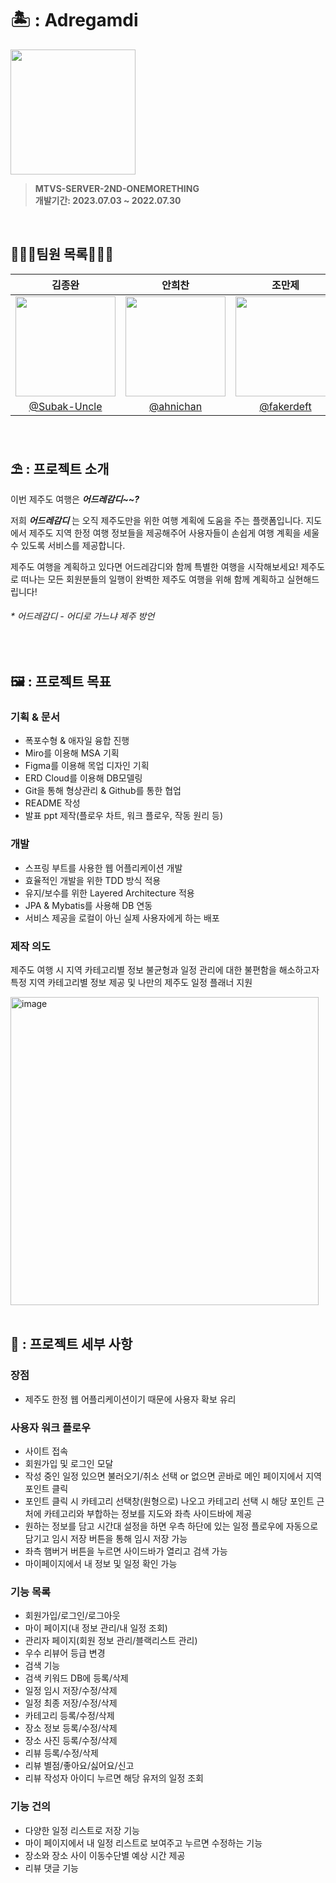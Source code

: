 
# 🏝️ : Adregamdi

  <img src="https://github.com/MTVS-third-study/adregamdi/assets/134986842/bb17367c-9dbc-4729-a5fd-d43c9a17b464" width="200" height="200">

<br>

> **MTVS-SERVER-2ND-ONEMORETHING** <br/> **개발기간: 2023.07.03 ~ 2022.07.30**

<br>

## 🧑🏻‍💻팀원 목록👩🏻‍💻
| 김종완 | 안희찬 | 조만제 | 이정민 | 이효진 |
| --- | --- | --- | --- | --- |
|<img width="160px" src="https://avatars.githubusercontent.com/u/115992753?v=4" />| <img width="160px" src="https://avatars.githubusercontent.com/u/134986842?v=4"/> | <img width="160px" src="https://avatars.githubusercontent.com/u/98208452?v=4" /> | <img width="160px" src="https://avatars.githubusercontent.com/u/96166174?v=4" /> | <img width="160px" src="https://avatars.githubusercontent.com/u/134986912?v=4" /> |
|<center>[@Subak-Uncle](https://github.com/Subak-Uncle)| <center>[@ahnichan](https://github.com/ahnichan)| <center>[@fakerdeft](https://github.com/fakerdeft)| <center>[@max0901](https://github.com/max0901)| <center>[@hodin030](https://github.com/hodin030)|

<br>

## ⛱️ : 프로젝트 소개 
이번 제주도 여행은 _**어드레감디~~?**_

저희 _**어드레감디**_ 는 오직 제주도만을 위한 여행 계획에 도움을 주는 플랫폼입니다. 
지도에서 제주도 지역 한정 여행 정보들을 제공해주어 사용자들이 손쉽게 여행 계획을 세울 수 있도록 서비스를 제공합니다.

제주도 여행을 계획하고 있다면 어드레감디와 함께 특별한 여행을 시작해보세요! 
제주도로 떠나는 모든 회원분들의 일행이 완벽한 제주도 여행을 위해 함께 계획하고 실현해드립니다!

<h6>* 어드레감디 - 어디로 가느냐 제주 방언</h6>

<br>

## 🖼️ : 프로젝트 목표
### 기획 & 문서

- 폭포수형 & 애자일 융합 진행
- Miro를 이용해 MSA 기획
- Figma를 이용해 목업 디자인 기획
- ERD Cloud를 이용해 DB모델링
- Git을 통해 형상관리 & Github를 통한 협업
- README 작성
- 발표 ppt 제작(플로우 차트, 워크 플로우, 작동 원리 등)


### 개발

- 스프링 부트를 사용한 웹 어플리케이션 개발
- 효율적인 개발을 위한 TDD 방식 적용
- 유지/보수를 위한 Layered Architecture 적용
- JPA & Mybatis를 사용해 DB 연동
- 서비스 제공을 로컬이 아닌 실제 사용자에게 하는 배포


### 제작 의도
제주도 여행 시 지역 카테고리별 정보 불균형과 일정 관리에 대한 불편함을 해소하고자<br>
특정 지역 카테고리별 정보 제공 및 나만의 제주도 일정 플래너 지원

<img width="493" alt="image" src="https://github.com/MTVS-third-study/adregamdi/assets/134986842/6236b01b-2dfe-4237-9a50-665d754e2c92">


<br>
<br>

## 📗 : 프로젝트 세부 사항


### 장점

- 제주도 한정 웹 어플리케이션이기 때문에 사용자 확보 유리


### 사용자 워크 플로우

- 사이트 접속
- 회원가입 및 로그인 모달
- 작성 중인 일정 있으면 불러오기/취소 선택 or 없으면 곧바로 메인 페이지에서 지역 포인트 클릭
- 포인트 클릭 시 카테고리 선택창(원형으로) 나오고 카테고리 선택 시 해당 포인트 근처에 카테고리와 부합하는 정보를 지도와 좌측 사이드바에 제공
- 원하는 정보를 담고 시간대 설정을 하면 우측 하단에 있는 일정 플로우에 자동으로 담기고 임시 저장 버튼을 통해 임시 저장 가능
- 좌측 햄버거 버튼을 누르면 사이드바가 열리고 검색 가능
- 마이페이지에서 내 정보 및 일정 확인 가능

### 기능 목록

- 회원가입/로그인/로그아웃
-  마이 페이지(내 정보 관리/내 일정 조회)
- 관리자 페이지(회원 정보 관리/블랙리스트 관리)
- 우수 리뷰어 등급 변경
- 검색 기능
- 검색 키워드 DB에 등록/삭제
- 일정 임시 저장/수정/삭제
- 일정 최종 저장/수정/삭제
- 카테고리 등록/수정/삭제
- 장소 정보 등록/수정/삭제
- 장소 사진 등록/수정/삭제
- 리뷰 등록/수정/삭제
- 리뷰 별점/좋아요/싫어요/신고
- 리뷰 작성자 아이디 누르면 해당 유저의 일정 조회

### 기능 건의

- 다양한 일정 리스트로 저장 기능
- 마이 페이지에서 내 일정 리스트로 보여주고 누르면 수정하는 기능
- 장소와 장소 사이 이동수단별 예상 시간 제공
- 리뷰 댓글 기능
